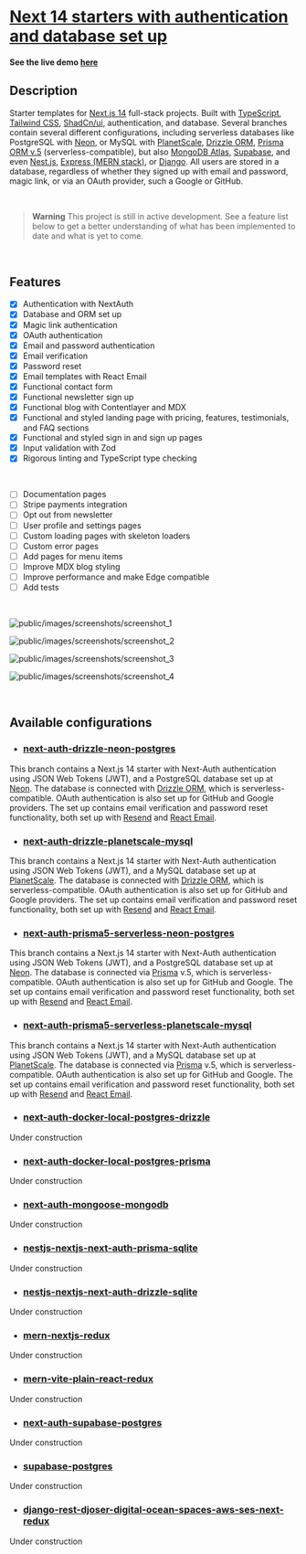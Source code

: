 # [Next 14 starters with authentication and database set up](https://saasyland.com)

#### See the live demo [here](https://saasyland.com)

## Description

Starter templates for [Next.js 14](https://nextjs.org/) full-stack projects. Built with [TypeScript](https://www.typescriptlang.org/), [Tailwind CSS](https://tailwindcss.com/), [ShadCn/ui](https://ui.shadcn.com/), authentication, and database. Several branches contain several different configurations, including serverless databases like PostgreSQL with [Neon](https://neon.tech), or MySQL with [PlanetScale](https://planetscale.com), [Drizzle ORM](https://orm.drizzle.team/), [Prisma ORM v.5](https://www.prisma.io/) (serverless-compatible), but also [MongoDB Atlas](https://www.mongodb.com/atlas/database), [Supabase](https://supabase.com/), and even [Nest.js](https://nestjs.com/), [Express (MERN stack)](https://expressjs.com/), or [Django](https://www.djangoproject.com/). All users are stored in a database, regardless of whether they signed up with email and password, magic link, or via an OAuth provider, such a Google or GitHub.

<br />

> **Warning**
> This project is still in active development. See a feature list below to get a better understanding of what has been implemented to date and what is yet to come.

<br />

## Features

- [x] Authentication with NextAuth
- [x] Database and ORM set up
- [x] Magic link authentication
- [x] OAuth authentication
- [x] Email and password authentication
- [x] Email verification
- [x] Password reset
- [x] Email templates with React Email
- [x] Functional contact form
- [x] Functional newsletter sign up
- [x] Functional blog with Contentlayer and MDX
- [x] Functional and styled landing page with pricing, features, testimonials, and FAQ sections
- [x] Functional and styled sign in and sign up pages
- [x] Input validation with Zod
- [x] Rigorous linting and TypeScript type checking

<br />

- [ ] Documentation pages
- [ ] Stripe payments integration
- [ ] Opt out from newsletter
- [ ] User profile and settings pages
- [ ] Custom loading pages with skeleton loaders
- [ ] Custom error pages
- [ ] Add pages for menu items
- [ ] Improve MDX blog styling
- [ ] Improve performance and make Edge compatible
- [ ] Add tests

<br />

![public/images/screenshots/screenshot_1](./public/images/screenshots/screenshot_1.png)

![public/images/screenshots/screenshot_2](./public/images/screenshots/screenshot_2.png)

![public/images/screenshots/screenshot_3](./public/images/screenshots/screenshot_3.png)

![public/images/screenshots/screenshot_4](./public/images/screenshots/screenshot_4.png)

<br />

## Available configurations

- ### [next-auth-drizzle-neon-postgres](https://github.com/pjborowiecki/SAASY-LAND-Next-14-Starters-With-Authentication-And-Database-Implemented/tree/next-auth-drizzle-planetscale-mysql)

This branch contains a Next.js 14 starter with Next-Auth authentication using JSON Web Tokens (JWT), and a PostgreSQL database set up at [Neon](https://neon.tech). The database is connected with [Drizzle ORM](https://orm.drizzle.team), which is serverless-compatible. OAuth authentication is also set up for GitHub and Google providers. The set up contains email verification and password reset functionality, both set up with [Resend](https://resend.com) and [React Email](https://react).

- ### [next-auth-drizzle-planetscale-mysql](https://github.com/pjborowiecki/SAASY-LAND-Next-14-Starters-With-Authentication-And-Database-Implemented/tree/next-auth-drizzle-planetscale-mysql)

This branch contains a Next.js 14 starter with Next-Auth authentication using JSON Web Tokens (JWT), and a MySQL database set up at [PlanetScale](https://planetscale.com). The database is connected with [Drizzle ORM](https://orm.drizzle.team/), which is serverless-compatible. OAuth authentication is also set up for GitHub and Google providers. The set up contains email verification and password reset functionality, both set up with [Resend](https://resend.com) and [React Email](https://react.email/).

- ### [next-auth-prisma5-serverless-neon-postgres](https://github.com/pjborowiecki/SAASY-LAND-Next-14-Starters-With-Authentication-And-Database-Implemented/tree/next-auth-prisma5-serverless-neon-postgres)

This branch contains a Next.js 14 starter with Next-Auth authentication using JSON Web Tokens (JWT), and a PostgreSQL database set up at [Neon](https://neon.tech). The database is connected via [Prisma](https://prisma.io) v.5, which is serverless-compatible. OAuth authentication is also set up for GitHub and Google. The set up contains email verification and password reset functionality, both set up with [Resend](https://resend.com) and [React Email](https://react.email/).

- ### [next-auth-prisma5-serverless-planetscale-mysql](https://github.com/pjborowiecki/SAASY-LAND-Next-14-Starters-With-Authentication-And-Database-Implemented/tree/next-auth-prisma5-serverless-planetscale-mysql)

This branch contains a Next.js 14 starter with Next-Auth authentication using JSON Web Tokens (JWT), and a MySQL database set up at [PlanetScale](https://planetscale.com). The database is connected via [Prisma](https://prisma.io) v.5, which is serverless-compatible. OAuth authentication is also set up for GitHub and Google. The set up contains email verification and password reset functionality, both set up with [Resend](https://resend.com) and [React Email](https://react.email/).

- ### [next-auth-docker-local-postgres-drizzle](https://github.com/pjborowiecki/SAASY-LAND-Next-14-Starters-With-Authentication-And-Database-Implemented/tree/next-auth-docker-local-postgres-drizzle)

Under construction

- ### [next-auth-docker-local-postgres-prisma](https://github.com/pjborowiecki/SAASY-LAND-Next-14-Starters-With-Authentication-And-Database-Implemented/tree/next-auth-docker-local-postgres-prisma)

Under construction

- ### [next-auth-mongoose-mongodb](https://github.com/pjborowiecki/SAASY-LAND-Next-14-Starters-With-Authentication-And-Database-Implemented/tree/next-auth-mongoose-mongodb)

Under construction

- ### [nestjs-nextjs-next-auth-prisma-sqlite](https://github.com/pjborowiecki/SAASY-LAND-Next-14-Starters-With-Authentication-And-Database-Implemented/tree/nestjs-nextjs-next-auth-prisma-sqlite)

Under construction

- ### [nestjs-nextjs-next-auth-drizzle-sqlite](https://github.com/pjborowiecki/SAASY-LAND-Next-14-Starters-With-Authentication-And-Database-Implemented/tree/nestjs-nextjs-next-auth-drizzle-sqlite)

Under construction

- ### [mern-nextjs-redux](https://github.com/pjborowiecki/SAASY-LAND-Next-14-Starters-With-Authentication-And-Database-Implemented/tree/mern-nextjs-redux)

Under construction

- ### [mern-vite-plain-react-redux](https://github.com/pjborowiecki/SAASY-LAND-Next-14-Starters-With-Authentication-And-Database-Implemented/tree/mern-vite-plain-react-redux)

Under construction

- ### [next-auth-supabase-postgres](https://github.com/pjborowiecki/SAASY-LAND-Next-14-Starters-With-Authentication-And-Database-Implemented/tree/next-auth-supabase-postgres)

Under construction

- ### [supabase-postgres](https://github.com/pjborowiecki/SAASY-LAND-Next-14-Starters-With-Authentication-And-Database-Implemented/tree/supabase-postgres)

Under construction

- ### [django-rest-djoser-digital-ocean-spaces-aws-ses-next-redux](https://github.com/pjborowiecki/SAASY-LAND-Next-14-Starters-With-Authentication-And-Database-Implemented/tree/django-rest-djoser-digital-ocean-spaces-aws-ses-next-redux)

Under construction
